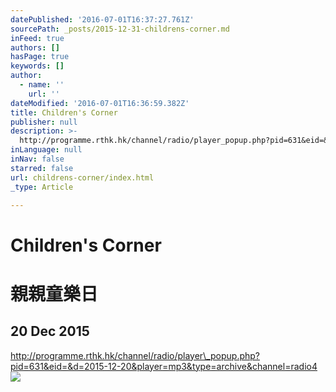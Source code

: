 ```yaml
---
datePublished: '2016-07-01T16:37:27.761Z'
sourcePath: _posts/2015-12-31-childrens-corner.md
inFeed: true
authors: []
hasPage: true
keywords: []
author:
  - name: ''
    url: ''
dateModified: '2016-07-01T16:36:59.382Z'
title: Children's Corner
publisher: null
description: >-
  http://programme.rthk.hk/channel/radio/player_popup.php?pid=631&eid=&d=2015-12-20&player=mp3&type=archive&channel=radio4
inLanguage: null
inNav: false
starred: false
url: childrens-corner/index.html
_type: Article

---
```

# Children's Corner

# 親親童樂日

## 20 Dec 2015

http://programme.rthk.hk/channel/radio/player\_popup.php?pid=631&eid=&d=2015-12-20&player=mp3&type=archive&channel=radio4
![](https://s3-us-west-2.amazonaws.com/the-grid-img/p/1fcaf432d2a8ddffd1706458a01f1fef69fa4856.jpg)